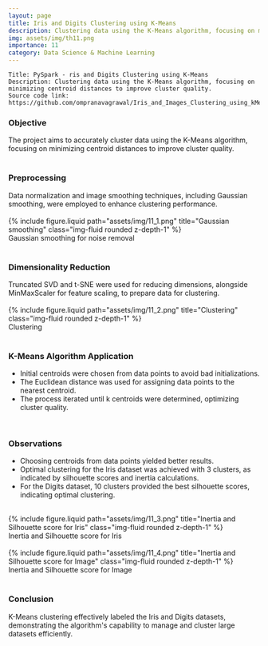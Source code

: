 ```yaml
---
layout: page
title: Iris and Digits Clustering using K-Means
description: Clustering data using the K-Means algorithm, focusing on minimizing centroid distances to improve cluster quality.
img: assets/img/th11.png
importance: 11
category: Data Science & Machine Learning
---
```


    Title: PySpark - ris and Digits Clustering using K-Means
    Description: Clustering data using the K-Means algorithm, focusing on minimizing centroid distances to improve cluster quality.
    Source code link: https://github.com/ompranavagrawal/Iris_and_Images_Clustering_using_kMeans.git

<div class="row"><h3>Objective</h3></div>
<div class="row">
    The project aims to accurately cluster data using the K-Means algorithm, focusing on minimizing centroid distances to improve cluster quality.
</div><br>
<div class="row"><h3>Preprocessing</h3></div>
<div class="row">
    Data normalization and image smoothing techniques, including Gaussian smoothing, were employed to enhance clustering performance.
</div><br>
<div class="row">
    <div class="mt-3 mt-md-0 mx-auto">
        {% include figure.liquid path="assets/img/11_1.png" title="Gaussian smoothing" class="img-fluid rounded z-depth-1" %}
    </div>
</div>
<div class="caption">
       Gaussian smoothing for noise removal
</div><br>
<div class="row"><h3>Dimensionality Reduction</h3></div>
<div class="row">
    Truncated SVD and t-SNE were used for reducing dimensions, alongside MinMaxScaler for feature scaling, to prepare data for clustering.
</div><br>
<div class="row">
    <div class="mt-3 mt-md-0 mx-auto">
        {% include figure.liquid path="assets/img/11_2.png" title="Clustering" class="img-fluid rounded z-depth-1" %}
    </div>
</div>
<div class="caption">
       Clustering
</div><br>
<div class="row"><h3>K-Means Algorithm Application</h3></div>
<div class="row">
    <ul>
        <li>Initial centroids were chosen from data points to avoid bad initializations.</li>
        <li>The Euclidean distance was used for assigning data points to the nearest centroid.</li>
        <li>The process iterated until k centroids were determined, optimizing cluster quality.</li>
    </ul>
</div><br>
<div class="row"><h3>Observations</h3></div>
<div class="row">
    <ul>
        <li>Choosing centroids from data points yielded better results.</li>
        <li>Optimal clustering for the Iris dataset was achieved with 3 clusters, as indicated by silhouette scores and inertia calculations.</li>
        <li>For the Digits dataset, 10 clusters provided the best silhouette scores, indicating optimal clustering.</li>
    </ul>
</div><br>
<div class="row">
    <div class="mt-3 mt-md-0 mx-auto">
        {% include figure.liquid path="assets/img/11_3.png" title="Inertia and Silhouette score for Iris" class="img-fluid rounded z-depth-1" %}
    </div>
</div>
<div class="caption">
       Inertia and Silhouette score for Iris
</div><br>
<div class="row">
    <div class="mt-3 mt-md-0 mx-auto">
        {% include figure.liquid path="assets/img/11_4.png" title="Inertia and Silhouette score for Image" class="img-fluid rounded z-depth-1" %}
    </div>
</div>
<div class="caption">
       Inertia and Silhouette score for Image
</div><br>
<div class="row"><h3>Conclusion</h3></div>
<div class="row">
    K-Means clustering effectively labeled the Iris and Digits datasets, demonstrating the algorithm's capability to manage and cluster large datasets efficiently.
</div><br>
